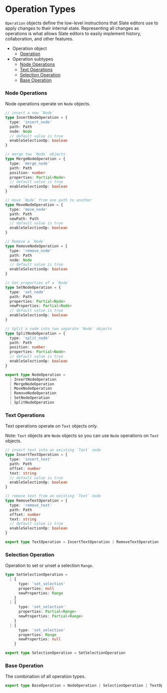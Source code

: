 # Operation Types

`Operation` objects define the low-level instructions that Slate editors use to apply changes to their internal state. Representing all changes as operations is what allows Slate editors to easily implement history, collaboration, and other features.

- Operation object
  - [Operation](./operation.md)
- Operation subtypes
  - [Node Operations](README.md#node-operations)
  - [Text Operations](README.md#text-operations)
  - [Selection Operation](README.md#selection-operation)
  - [Base Operation](README.md#base-operation)

### Node Operations

Node operations operate on `Node` objects.

```typescript
// insert a new `Node`
type InsertNodeOperation = {
  type: 'insert_node'
  path: Path
  node: Node
  // default value is true
  enableSelectionOp: boolean
}

// merge two `Node` objects
type MergeNodeOperation = {
  type: 'merge_node'
  path: Path
  position: number
  properties: Partial<Node>
  // default value is true
  enableSelectionOp: boolean
}

// move `Node` from one path to another
type MoveNodeOperation = {
  type: 'move_node'
  path: Path
  newPath: Path
  // default value is true
  enableSelectionOp: boolean
}

// Remove a `Node`
type RemoveNodeOperation = {
  type: 'remove_node'
  path: Path
  node: Node
  // default value is true
  enableSelectionOp: boolean
}

// Set properties of a `Node`
type SetNodeOperation = {
  type: 'set_node'
  path: Path
  properties: Partial<Node>
  newProperties: Partial<Node>
  // default value is true
  enableSelectionOp: boolean
}

// Split a node into two separate `Node` objects
type SplitNodeOperation = {
  type: 'split_node'
  path: Path
  position: number
  properties: Partial<Node>
  // default value is true
  enableSelectionOp: boolean
}

export type NodeOperation =
  | InsertNodeOperation
  | MergeNodeOperation
  | MoveNodeOperation
  | RemoveNodeOperation
  | SetNodeOperation
  | SplitNodeOperation
```

### Text Operations

Text operations operate on `Text` objects only.

Note: `Text` objects are `Node` objects so you can use `Node` operations on `Text` objects.

```typescript
// insert text into an existing `Text` node
type InsertTextOperation = {
  type: 'insert_text'
  path: Path
  offset: number
  text: string
  // default value is true
  enableSelectionOp: boolean
}

// remove text from an existing `Text` node
type RemoveTextOperation = {
  type: 'remove_text'
  path: Path
  offset: number
  text: string
  // default value is true
  enableSelectionOp: boolean
}

export type TextOperation = InsertTextOperation | RemoveTextOperation
```

### Selection Operation

Operation to set or unset a selection `Range`.

```typescript
type SetSelectionOperation =
  | {
      type: 'set_selection'
      properties: null
      newProperties: Range
    }
  | {
      type: 'set_selection'
      properties: Partial<Range>
      newProperties: Partial<Range>
    }
  | {
      type: 'set_selection'
      properties: Range
      newProperties: null
    }

export type SelectionOperation = SetSelectionOperation
```

### Base Operation

The combination of all operation types.

```typescript
export type BaseOperation = NodeOperation | SelectionOperation | TextOperation
```
